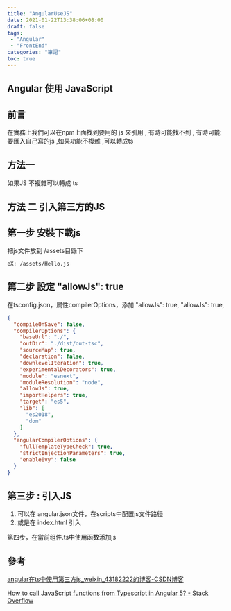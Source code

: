 ```yaml
---
title: "AngularUseJS"
date: 2021-01-22T13:38:06+08:00
draft: false
tags:
 - "Angular"
 - "FrontEnd"
categories: "筆記"
toc: true
---
```



## Angular 使用 JavaScript

## 前言

在實務上我們可以在npm上面找到要用的 js 來引用 , 有時可能找不到 , 有時可能要匯入自己寫的js ,如果功能不複雜 ,可以轉成ts
<!--more-->

## 方法一

如果JS 不複雜可以轉成 ts 


##  方法 二 引入第三方的JS
##  第一步 安裝下載js 

把js文件放到 /assets目錄下

```
eX: /assets/Hello.js
```

##  第二步 設定 "allowJs": true

在tsconfig.json，属性compilerOptions，添加 "allowJs": true,
    "allowJs": true,

```json
{
  "compileOnSave": false,
  "compilerOptions": {
    "baseUrl": "./",
    "outDir": "./dist/out-tsc",
    "sourceMap": true,
    "declaration": false,
    "downlevelIteration": true,
    "experimentalDecorators": true,
    "module": "esnext",
    "moduleResolution": "node",
    "allowJs": true,
    "importHelpers": true,
    "target": "es5",
    "lib": [
      "es2018",
      "dom"
    ]
  },
  "angularCompilerOptions": {
    "fullTemplateTypeCheck": true,
    "strictInjectionParameters": true,
    "enableIvy": false
  }
}


```

##  第三步 : 引入JS 


1. 可以在 angular.json文件，在scripts中配置js文件路径
2. 或是在 index.html 引入


第四步，在當前组件.ts中使用函数添加js


## 參考


[angular在ts中使用第三方js_weixin_43182222的博客-CSDN博客](https://blog.csdn.net/weixin_43182222/article/details/105205283?utm_medium=distribute.pc_relevant.none-task-blog-BlogCommendFromBaidu-2.control&depth_1-utm_source=distribute.pc_relevant.none-task-blog-BlogCommendFromBaidu-2.control)


[How to call JavaScript functions from Typescript in Angular 5? - Stack Overflow](https://stackoverflow.com/questions/49526681/how-to-call-javascript-functions-from-typescript-in-angular-5)

